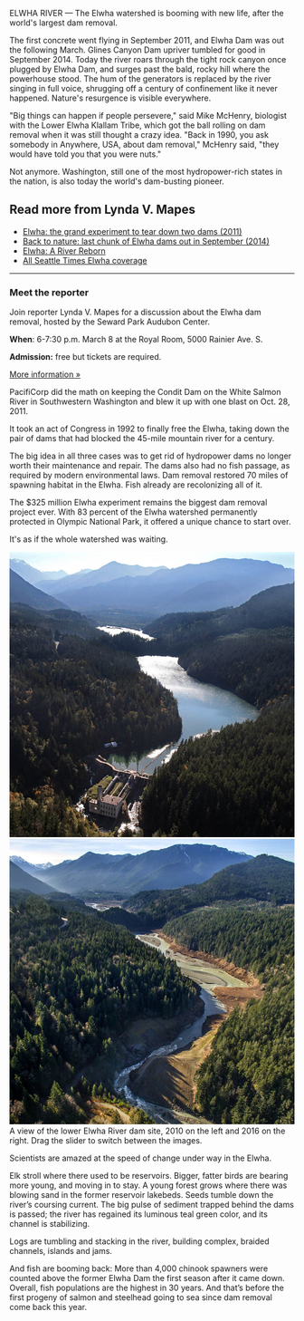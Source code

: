 ELWHA RIVER — The Elwha watershed is booming with new life, after the world's largest dam removal.

The first concrete went flying in September 2011, and Elwha Dam was out the following March. Glines Canyon Dam upriver tumbled for good in September 2014. Today the river roars through the tight rock canyon once plugged by Elwha Dam, and surges past the bald, rocky hill where the powerhouse stood. The hum of the generators is replaced by the river singing in full voice, shrugging off a century of confinement like it never happened. Nature's resurgence is visible everywhere. 

"Big things can happen if people persevere," said Mike McHenry, biologist with the Lower Elwha Klallam Tribe, which got the ball rolling on dam removal when it was still thought a crazy idea. "Back in 1990, you ask somebody in Anywhere, USA, about dam removal," McHenry said, "they would have told you that you were nuts."

Not anymore. Washington, still one of the most hydropower-rich states in the nation, is also today the world's dam-busting pioneer.

<div class="sidebar">
  <h2>Read more from Lynda V. Mapes</h2>
  <ul class="jump-links">
    <li><a href="http://old.seattletimes.com/flatpages/specialreports/elwha/?prmid=4749">Elwha: the grand experiment to tear down two dams (2011)</a>
    <li><a href="http://o.seattletimes.com/html/localnews/2024327922_elwharestorationxml.html">Back to nature: last chunk of Elwha dams out in September (2014)</a>
    <li><a href="http://www.mountaineersbooks.org/Elwha-P1107.aspx">Elwha: A River Reborn</a>
    <li><a href="http://www.seattletimes.com/tag/elwha">All Seattle Times Elwha coverage</a>
  </ul>
  <hr class="divider">
  <div class="event">
    <h3>Meet the reporter</h3>
    <p>
      Join reporter Lynda V. Mapes for a discussion about the Elwha dam removal, hosted by the Seward Park Audubon Center.
    <p>
      <b>When</b>: 6-7:30 p.m. March 8 at the Royal Room, 5000 Rainier Ave. S.
    <p>
      <b>Admission:</b> free but tickets are required.
    <p>
      <a href="http://m.bpt.me/event/1376853">More information &raquo;</a>
  </div>

</div>

PacifiCorp did the math on keeping the Condit Dam on the White Salmon River in Southwestern Washington and blew it up with one blast on Oct. 28, 2011.

It took an act of Congress in 1992 to finally free the Elwha, taking down the pair of dams that had blocked the 45-mile mountain river for a century.

The big idea in all three cases was to get rid of hydropower dams no longer worth their maintenance and repair. The dams also had no fish passage, as required by modern environmental laws. Dam removal restored 70 miles of spawning habitat in the Elwha.  Fish already are recolonizing all of it.

The $325 million Elwha experiment remains the biggest dam removal project ever. With 83 percent of the Elwha watershed permanently protected in Olympic National Park, it offered a unique chance to start over.

It's as if the whole watershed was waiting.

<aside class="slider-container" id="slider">
  <image-slider>
    <img src="./assets/photos/Lower_Elwha_River_Dam_2010.jpg">
    <img src="./assets/photos/Lower_Elwha_River_DamSite_2016.jpg">
  </image-slider>
  <div class="caption">
    A view of the lower Elwha River dam site, 2010 on the left and 2016 on the right. Drag the slider to switch between the images.
  </div>
</aside>

Scientists are amazed at the speed of change under way in the Elwha.  

Elk stroll where there used to be reservoirs. Bigger, fatter birds are bearing more young, and moving in to stay. A young forest grows where there was blowing sand in the former reservoir lakebeds. Seeds tumble down the river’s coursing current. The big pulse of sediment trapped behind the dams is passed; the river has regained its luminous teal green color, and its channel is stabilizing. 

Logs are tumbling and stacking in the river, building complex, braided channels, islands and jams.

And fish are booming back: More than 4,000 chinook spawners were counted above the former Elwha Dam the first season after it came down. Overall, fish populations are the highest in 30 years. And that’s before the first progeny of salmon and steelhead going to sea since dam removal come back this year. 

